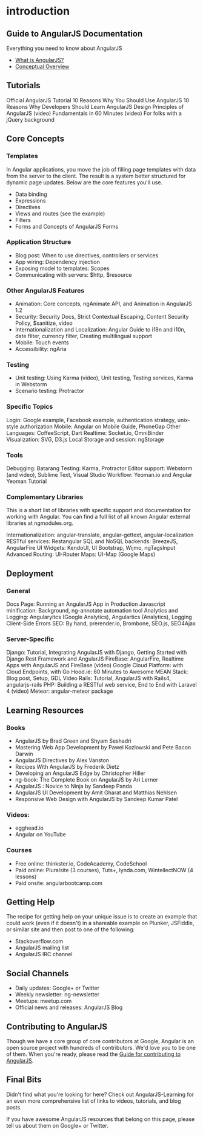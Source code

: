 # introduction
## Guide to AngularJS Documentation

Everything you need to know about AngularJS

* [What is AngularJS?](http://docs.angularjs.cn/guide/introduction)
* [Conceptual Overview](http://docs.angularjs.cn/guide/concepts)

## Tutorials
Official AngularJS Tutorial
10 Reasons Why You Should Use AngularJS
10 Reasons Why Developers Should Learn AngularJS
Design Principles of AngularJS (video)
Fundamentals in 60 Minutes (video)
For folks with a jQuery background

## Core Concepts

### Templates
In Angular applications, you move the job of filling page templates with data from the server to the client. The result is a system better structured for dynamic page updates. Below are the core features you'll use.

* Data binding
* Expressions
* Directives
* Views and routes (see the example)
* Filters
* Forms and Concepts of AngularJS Forms

### Application Structure
* Blog post: When to use directives, controllers or services
* App wiring: Dependency injection
* Exposing model to templates: Scopes
* Communicating with servers: $http, $resource

### Other AngularJS Features
* Animation: Core concepts, ngAnimate API, and Animation in AngularJS 1.2
* Security: Security Docs, Strict Contextual Escaping, Content Security Policy, $sanitize, video
* Internationalization and Localization: Angular Guide to i18n and l10n, date filter, currency filter, Creating multilingual support
* Mobile: Touch events
* Accessibility: ngAria

### Testing
* Unit testing: Using Karma (video), Unit testing, Testing services, Karma in Webstorm
* Scenario testing: Protractor

### Specific Topics
Login: Google example, Facebook example, authentication strategy, unix-style authorization
Mobile: Angular on Mobile Guide, PhoneGap
Other Languages: CoffeeScript, Dart
Realtime: Socket.io, OmniBinder
Visualization: SVG, D3.js
Local Storage and session: ngStorage

### Tools
Debugging: Batarang
Testing: Karma, Protractor
Editor support: Webstorm (and video), Sublime Text, Visual Studio
Workflow: Yeoman.io and Angular Yeoman Tutorial

### Complementary Libraries
This is a short list of libraries with specific support and documentation for working with Angular. You can find a full list of all known Angular external libraries at ngmodules.org.

Internationalization: angular-translate, angular-gettext, angular-localization
RESTful services: Restangular
SQL and NoSQL backends: BreezeJS, AngularFire
UI Widgets: KendoUI, UI Bootstrap, Wijmo, ngTagsInput
Advanced Routing: UI-Router
Maps: UI-Map (Google Maps)

## Deployment
### General
Docs Page: Running an AngularJS App in Production
Javascript minification: Background, ng-annotate automation tool
Analytics and Logging: Angularyitcs (Google Analytics), Angulartics (Analytics), Logging Client-Side Errors
SEO: By hand, prerender.io, Brombone, SEO.js, SEO4Ajax

### Server-Specific
Django: Tutorial, Integrating AngularJS with Django, Getting Started with Django Rest Framework and AngularJS
FireBase: AngularFire, Realtime Apps with AngularJS and FireBase (video)
Google Cloud Platform: with Cloud Endpoints, with Go
Hood.ie: 60 Minutes to Awesome
MEAN Stack: Blog post, Setup, GDL Video
Rails: Tutorial, AngularJS with Rails4, angularjs-rails
PHP: Building a RESTful web service, End to End with Laravel 4 (video)
Meteor: angular-meteor package

## Learning Resources
### Books
* AngularJS by Brad Green and Shyam Seshadri
* Mastering Web App Development by Pawel Kozlowski and Pete Bacon Darwin
* AngularJS Directives by Alex Vanston
* Recipes With AngularJS by Frederik Dietz
* Developing an AngularJS Edge by Christopher Hiller
* ng-book: The Complete Book on AngularJS by Ari Lerner
* AngularJS : Novice to Ninja by Sandeep Panda
* AngularJS UI Development by Amit Gharat and Matthias Nehlsen
* Responsive Web Design with AngularJS by Sandeep Kumar Patel

### Videos:
* egghead.io
* Angular on YouTube

### Courses
* Free online: thinkster.io, CodeAcademy, CodeSchool
* Paid online: Pluralsite (3 courses), Tuts+, lynda.com, WintellectNOW (4 lessons)
* Paid onsite: angularbootcamp.com

## Getting Help

The recipe for getting help on your unique issue is to create an example that could work (even if it doesn't) in a shareable example on Plunker, JSFiddle, or similar site and then post to one of the following:

* Stackoverflow.com
* AngularJS mailing list
* AngularJS IRC channel

## Social Channels

* Daily updates: Google+ or Twitter
* Weekly newsletter: ng-newsletter
* Meetups: meetup.com
* Official news and releases: AngularJS Blog

## Contributing to AngularJS
Though we have a core group of core contributors at Google, Angular is an open source project with hundreds of contributors. We'd love you to be one of them. When you're ready, please read the [Guide for contributing to AngularJS](http://docs.angularjs.cn/misc/contribute).

## Final Bits
Didn't find what you're looking for here? Check out AngularJS-Learning for an even more comprehensive list of links to videos, tutorials, and blog posts.

If you have awesome AngularJS resources that belong on this page, please tell us about them on Google+ or Twitter.
